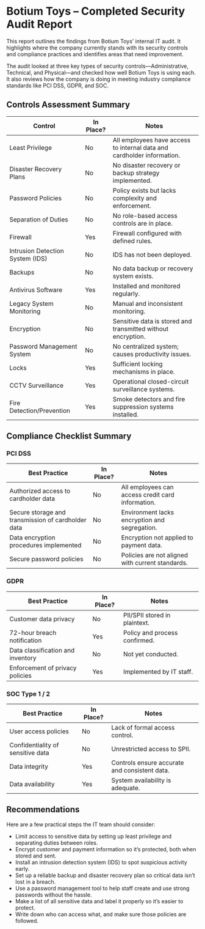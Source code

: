 # Botium Toys – Completed Security Audit Report

This report outlines the findings from Botium Toys’ internal IT audit. It highlights where the company currently stands with its security controls and compliance practices and identifies areas that need improvement.

The audit looked at three key types of security controls—Administrative, Technical, and Physical—and checked how well Botium Toys is using each. It also reviews how the company is doing in meeting industry compliance standards like PCI DSS, GDPR, and SOC.

## Controls Assessment Summary

| Control | In Place? | Notes |
| --- | --- | --- |
| Least Privilege | No | All employees have access to internal data and cardholder information. |
| Disaster Recovery Plans | No | No disaster recovery or backup strategy implemented. |
| Password Policies | No | Policy exists but lacks complexity and enforcement. |
| Separation of Duties | No | No role-based access controls are in place. |
| Firewall | Yes | Firewall configured with defined rules. |
| Intrusion Detection System (IDS) | No | IDS has not been deployed. |
| Backups | No | No data backup or recovery system exists. |
| Antivirus Software | Yes | Installed and monitored regularly. |
| Legacy System Monitoring | No | Manual and inconsistent monitoring. |
| Encryption | No | Sensitive data is stored and transmitted without encryption. |
| Password Management System | No | No centralized system; causes productivity issues. |
| Locks | Yes | Sufficient locking mechanisms in place. |
| CCTV Surveillance | Yes | Operational closed-circuit surveillance systems. |
| Fire Detection/Prevention | Yes | Smoke detectors and fire suppression systems installed. |

## Compliance Checklist Summary

### PCI DSS

| Best Practice | In Place? | Notes |
| --- | --- | --- |
| Authorized access to cardholder data | No | All employees can access credit card information. |
| Secure storage and transmission of cardholder data | No | Environment lacks encryption and segregation. |
| Data encryption procedures implemented | No | Encryption not applied to payment data. |
| Secure password policies | No | Policies are not aligned with current standards. |

### GDPR

| Best Practice | In Place? | Notes |
| --- | --- | --- |
| Customer data privacy | No | PII/SPII stored in plaintext. |
| 72-hour breach notification | Yes | Policy and process confirmed. |
| Data classification and inventory | No | Not yet conducted. |
| Enforcement of privacy policies | Yes | Implemented by IT staff. |

### SOC Type 1 / 2

| Best Practice | In Place? | Notes |
| --- | --- | --- |
| User access policies | No | Lack of formal access control. |
| Confidentiality of sensitive data | No | Unrestricted access to SPII. |
| Data integrity | Yes | Controls ensure accurate and consistent data. |
| Data availability | Yes | System availability is adequate. |

## Recommendations

Here are a few practical steps the IT team should consider:
- Limit access to sensitive data by setting up least privilege and separating duties between roles.
- Encrypt customer and payment information so it’s protected, both when stored and sent.
- Install an intrusion detection system (IDS) to spot suspicious activity early.
- Set up a reliable backup and disaster recovery plan so critical data isn’t lost in a breach.
- Use a password management tool to help staff create and use strong passwords without the hassle.
- Make a list of all sensitive data and label it properly so it’s easier to protect.
- Write down who can access what, and make sure those policies are followed.
